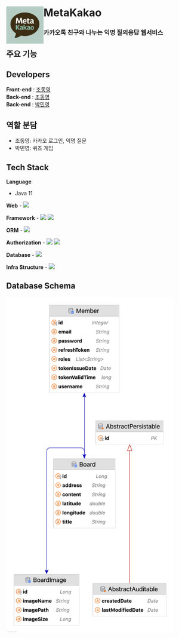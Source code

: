 # MetaKakao <img src="https://github.com/MetaKakao/MetaKakao/blob/main/MetaKakao_compressed.png" align="left" width="100"></a>
### 카카오톡 친구와 나누는 익명 질의응답 웹서비스

## 주요 기능

## Developers
**Front-end** : <a href="https://github.com/Ezcho">조동영</a> <br>
**Back-end** : <a href="https://github.com/Ezcho">조동영</a> <br>
**Back-end** : <a href="https://github.com/minyeongg">박민영</a>

## 역할 분담
- 조동영: 카카오 로그인, 익명 질문
- 박민영: 퀴즈 게임


## Tech Stack
**Language**
- Java 11 <br>

**Web** - <img src="https://img.shields.io/badge/JSP-%23f44747?style=for-the-social&logo=java&logoColor=white">

**Framework** - <img src="https://img.shields.io/badge/SpringBoot-6DB33F?style=for-the-social&logo=SpringBoot&logoColor=white">  <img src="https://img.shields.io/badge/Gradle-02303A?style=for-the-social&logo=Gradle&logoColor=white">

**ORM** - <img src="https://img.shields.io/badge/Spring Data JPA-6DB33F?style=for-the-social&logo=Databricks&logoColor=white">

**Authorization** - <img src="https://img.shields.io/badge/JWT-000000?style=for-the-social&logo=JSON%20Web%20Tokens&logoColor=white"> <img src="https://img.shields.io/badge/OAuth2.0-4285F4?style=for-the-social&logo=OAuth&logoColor=white">

**Database** - <img src="https://img.shields.io/badge/MariaDB-003545?style=for-the-social&logo=MariaDB&logoColor=white"> 

**Infra Structure** - <img src ="https://img.shields.io/badge/AWS EC2-FF9900?style=for-the-social&logo=amazonec2&logoColor=white"> 

## Database Schema
<img src="https://github.com/2023ToolsProject/trablog-spring/blob/main/docs/erd.png" width="450" height="900">
